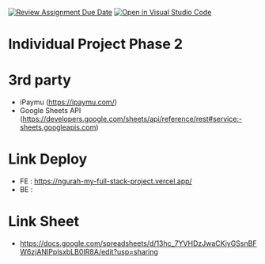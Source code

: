 [![Review Assignment Due Date](https://classroom.github.com/assets/deadline-readme-button-24ddc0f5d75046c5622901739e7c5dd533143b0c8e959d652212380cedb1ea36.svg)](https://classroom.github.com/a/0302N4UV)
[![Open in Visual Studio Code](https://classroom.github.com/assets/open-in-vscode-718a45dd9cf7e7f842a935f5ebbe5719a5e09af4491e668f4dbf3b35d5cca122.svg)](https://classroom.github.com/online_ide?assignment_repo_id=12856539&assignment_repo_type=AssignmentRepo)

# Individual Project Phase 2

# 3rd party

- iPaymu (https://ipaymu.com/)
- Google Sheets API (https://developers.google.com/sheets/api/reference/rest#service:-sheets.googleapis.com)

# Link Deploy

- FE : https://ngurah-my-full-stack-project.vercel.app/
- BE :

# Link Sheet

- https://docs.google.com/spreadsheets/d/13hc_7YVHDzJwaCKiyGSsnBFW6zjANIPplsxbLB0IR8A/edit?usp=sharing
